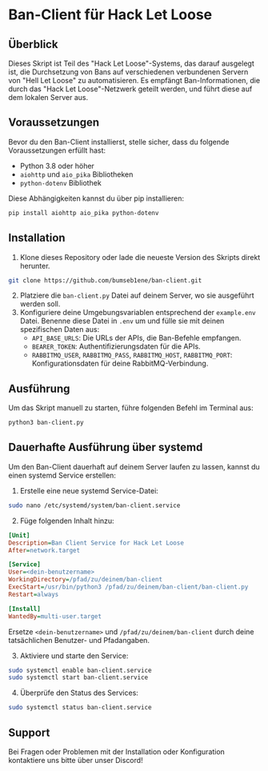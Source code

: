 # Ban-Client für Hack Let Loose

## Überblick
Dieses Skript ist Teil des "Hack Let Loose"-Systems, das darauf ausgelegt ist, die Durchsetzung von Bans auf verschiedenen verbundenen Servern von "Hell Let Loose" zu automatisieren. Es empfängt Ban-Informationen, die durch das "Hack Let Loose"-Netzwerk geteilt werden, und führt diese auf dem lokalen Server aus.

## Voraussetzungen
Bevor du den Ban-Client installierst, stelle sicher, dass du folgende Voraussetzungen erfüllt hast:
- Python 3.8 oder höher
- `aiohttp` und `aio_pika` Bibliotheken
- `python-dotenv` Bibliothek

Diese Abhängigkeiten kannst du über pip installieren:
```bash
pip install aiohttp aio_pika python-dotenv
```

## Installation
1. Klone dieses Repository oder lade die neueste Version des Skripts direkt herunter.
```bash
git clone https://github.com/bumseb1ene/ban-client.git
```
2. Platziere die `ban-client.py` Datei auf deinem Server, wo sie ausgeführt werden soll.
3. Konfiguriere deine Umgebungsvariablen entsprechend der `example.env` Datei. Benenne diese Datei in `.env` um und fülle sie mit deinen spezifischen Daten aus:
   - `API_BASE_URLS`: Die URLs der APIs, die Ban-Befehle empfangen.
   - `BEARER_TOKEN`: Authentifizierungsdaten für die APIs.
   - `RABBITMQ_USER`, `RABBITMQ_PASS`, `RABBITMQ_HOST`, `RABBITMQ_PORT`: Konfigurationsdaten für deine RabbitMQ-Verbindung.

## Ausführung
Um das Skript manuell zu starten, führe folgenden Befehl im Terminal aus:
```bash
python3 ban-client.py
```

## Dauerhafte Ausführung über systemd
Um den Ban-Client dauerhaft auf deinem Server laufen zu lassen, kannst du einen systemd Service erstellen:

1. Erstelle eine neue systemd Service-Datei:
```bash
sudo nano /etc/systemd/system/ban-client.service
```

2. Füge folgenden Inhalt hinzu:
```ini
[Unit]
Description=Ban Client Service for Hack Let Loose
After=network.target

[Service]
User=<dein-benutzername>
WorkingDirectory=/pfad/zu/deinem/ban-client
ExecStart=/usr/bin/python3 /pfad/zu/deinem/ban-client/ban-client.py
Restart=always

[Install]
WantedBy=multi-user.target
```
Ersetze `<dein-benutzername>` und `/pfad/zu/deinem/ban-client` durch deine tatsächlichen Benutzer- und Pfadangaben.

3. Aktiviere und starte den Service:
```bash
sudo systemctl enable ban-client.service
sudo systemctl start ban-client.service
```

4. Überprüfe den Status des Services:
```bash
sudo systemctl status ban-client.service
```

## Support
Bei Fragen oder Problemen mit der Installation oder Konfiguration kontaktiere uns bitte über unser Discord!
